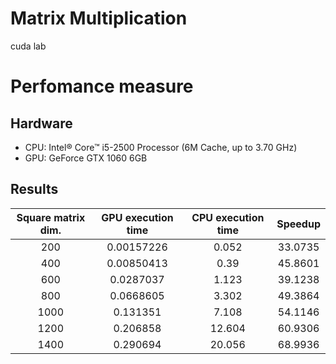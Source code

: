 # Matrix Multiplication
cuda lab

# Perfomance measure
## Hardware
- CPU: Intel® Core™ i5-2500 Processor (6M Cache, up to 3.70 GHz)
- GPU: GeForce GTX 1060 6GB

## Results
| Square matrix dim. | GPU execution time | CPU execution time | Speedup |
|:----------------:|:---------:|:----------------:|:----------------:|
|200| 0.00157226| 0.052| 33.0735|
|400| 0.00850413| 0.39| 45.8601|
|600| 0.0287037| 1.123| 39.1238|
|800| 0.0668605| 3.302| 49.3864|
|1000| 0.131351| 7.108| 54.1146|
|1200| 0.206858| 12.604| 60.9306|
|1400| 0.290694| 20.056| 68.9936|

